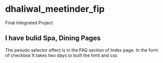 # dhaliwal_meetinder_fip
Final Integrated Project
## I have bulid Spa, Dining Pages 
 The pesudo selector effect is in the FAQ section of Index page. In the form of checkbox
 It takes two days to built the hmtl and css 

